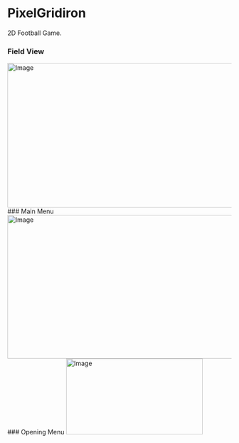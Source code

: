 # PixelGridiron
2D Football Game.
 ### Field View
<img width="576" height="324" alt="Image" src="https://github.com/user-attachments/assets/427d880d-4be7-463a-b3ae-17817d0f5df2" />
 <br>
 ### Main Menu
<img width="570" height="322" alt="Image" src="https://github.com/user-attachments/assets/1cc2c259-1b03-4c34-a8f6-c3b2f1f5b0e1" />
<br>
### Opening Menu
<img width="307" height="170" alt="Image" src="https://github.com/user-attachments/assets/c15c2e79-24c9-40ba-b020-d572b0eb648b" />

